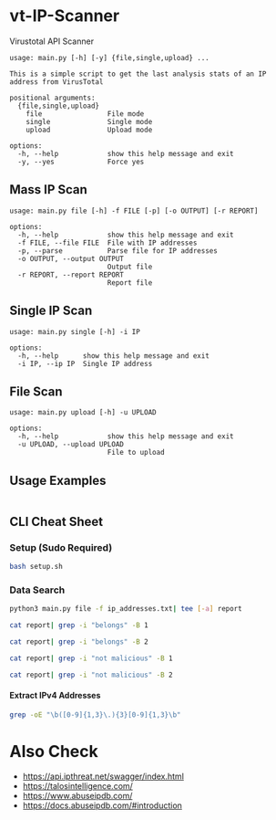 # vt-IP-Scanner
Virustotal API Scanner

```
usage: main.py [-h] [-y] {file,single,upload} ...

This is a simple script to get the last analysis stats of an IP address from VirusTotal

positional arguments:
  {file,single,upload}
    file                File mode
    single              Single mode
    upload              Upload mode

options:
  -h, --help            show this help message and exit
  -y, --yes             Force yes
```

## Mass IP Scan
```
usage: main.py file [-h] -f FILE [-p] [-o OUTPUT] [-r REPORT]

options:
  -h, --help            show this help message and exit
  -f FILE, --file FILE  File with IP addresses
  -p, --parse           Parse file for IP addresses
  -o OUTPUT, --output OUTPUT
                        Output file
  -r REPORT, --report REPORT
                        Report file
```

## Single IP Scan
```
usage: main.py single [-h] -i IP

options:
  -h, --help      show this help message and exit
  -i IP, --ip IP  Single IP address
```

## File Scan
```
usage: main.py upload [-h] -u UPLOAD

options:
  -h, --help            show this help message and exit
  -u UPLOAD, --upload UPLOAD
                        File to upload
```

## Usage Examples

```bash

```

## CLI Cheat Sheet

### Setup (Sudo Required)
```bash
bash setup.sh
```

### Data Search

```bash
python3 main.py file -f ip_addresses.txt| tee [-a] report
```

```bash
cat report| grep -i "belongs" -B 1
```

```bash
cat report| grep -i "belongs" -B 2
```

```bash
cat report| grep -i "not malicious" -B 1
```

```bash
cat report| grep -i "not malicious" -B 2
```

#### Extract IPv4 Addresses
```bash
grep -oE "\b([0-9]{1,3}\.){3}[0-9]{1,3}\b"
```

# Also Check
- https://api.ipthreat.net/swagger/index.html
- https://talosintelligence.com/
- https://www.abuseipdb.com/
- https://docs.abuseipdb.com/#introduction